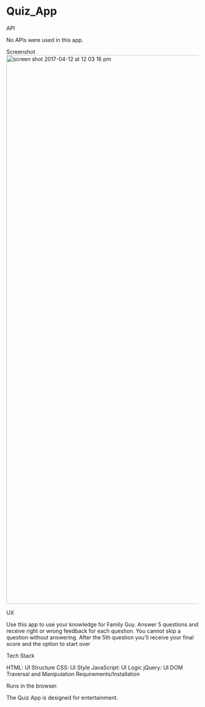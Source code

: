 # Quiz_App

API

No APIs were used in this app.

Screenshot<img width="1440" alt="screen shot 2017-04-12 at 12 03 16 pm" src="https://cloud.githubusercontent.com/assets/23091119/24975322/161bbb7c-1f7a-11e7-9eb5-44152f5272bf.png">



UX

Use this app to use your knowledge for Family Guy. Answer 5 questions and receive right or wrong feedback for each question. You cannot skip a question without answering. After the 5th question you'll receive your final score and the option to start over

Tech Stack

 HTML: UI Structure
 CSS: UI Style
 JavaScript: UI Logic
 jQuery: UI DOM Traversal and Manipulation
Requirements/Installation

Runs in the browser.

The Quiz App is designed for entertainment.
